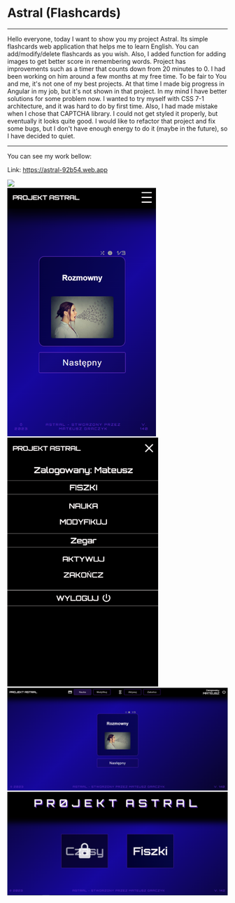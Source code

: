 # Astral (Flashcards)

-------------


Hello everyone, today I want to show you my project Astral. 
Its simple flashcards web application that helps me to learn English.
You can add/modify/delete flashcards as you wish. 
Also, I added function for adding images to get better score in remembering words.
Project has improvements such as a timer that counts down from 20 minutes to 0.
I had been working on him around a few months at my free time.
To be fair to You and me, it's not one of my best projects.
At that time I made big progress in Angular in my job,
but it's not shown in that project. 
In my mind I have better solutions for some problem now.
I wanted to try myself with CSS 7-1 architecture, and it was hard to
do by first time. Also, I had made mistake when I chose that CAPTCHA library.
I could not get styled it properly, but eventually it looks quite good.
I would like to refactor that project and fix some bugs,
but I don't have enough energy to do it (maybe in the future),
so I have decided to quiet.

-------------

You can see my work bellow:

Link: https://astral-92b54.web.app

<img src="doc/gif/entry-page.gif" width="685px" height="auto"/>

<div style="overflow:hidden">
  <img src="doc/img/small-flashcards.png" width="340px" height="auto"/>
  <img src="doc/img/small-menu.png" width="345px" height="auto"/>
</div>

<img src="doc/img/flashcards.png" width="885px" height="auto"/>

<img src="doc/img/flashcards-or-verbs.png" width="885px" height="auto"/>
